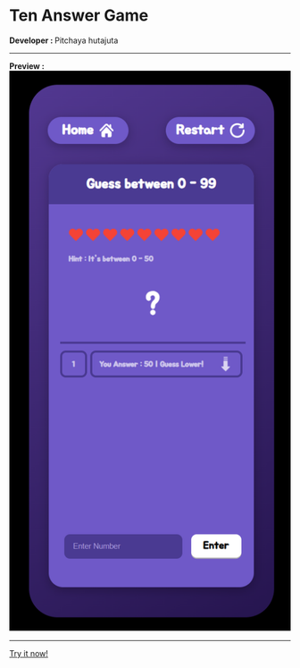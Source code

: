 <h1> Ten Answer Game </h1>
<b> Developer : </b> Pitchaya hutajuta <hr>
<b> Preview : </b><br>
<img src='./document/game-preview.png' alt='sample'><hr>
<a href="https://PitchayaHutajuta.github.io/TenAnswer"> Try it now! </a>
